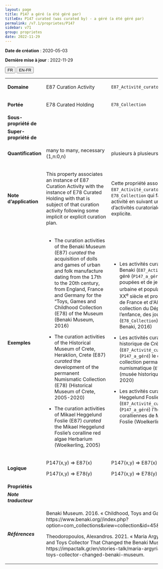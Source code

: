 ```yaml
---
layout: page
title: P147 a géré (a été géré par)
titleEn: P147 curated (was curated by) - a géré (a été géré par)
permalink: /v7.1/proprietes/P147
sidebar: v71
group: proprietes
date: 2022-11-29
---
```


**Date de création** : 2020-05-03

**Dernière mise à jour** : 2022-11-29

<div class="lang-buttons">
  <button id="fr" class="activate">FR</button>
  <button id="en-fr">EN-FR</button>
</div>

<table>
				<tbody>
				<tr>
					<td><strong>Domaine</strong></td>
					<td class="en"><p>E87 Curation Activity</p>
							</td>
						<td><p><code class="language-plaintext highlighter-rouge">E87_Activité_curatoriale</code></p>
							</td>
						</tr>
					<tr>
					<td><strong>Portée</strong></td>
					<td class="en"><p>E78 Curated Holding</p>
							</td>
						<td><p><code class="language-plaintext highlighter-rouge">E78_Collection</code></p>
							</td>
						</tr>
					<tr>
					<td><strong>Sous-propriété de</strong></td>
					<td class="en"><p><sup></sup></p>
							</td>
						<td><p></p>
							</td>
						</tr>
					<tr>
					<td><strong>Super-propriété de</strong></td>
					<td class="en"><p></p>
							</td>
						<td><p></p>
							</td>
						</tr>
					<tr>
					<td><strong>Quantification</strong></td>
					<td class="en"><p>many to many, necessary (1,n:0,n)</p>
							</td>
						<td><p>plusieurs à plusieurs, nécessaire (1,n:0,n)</p>
							</td>
						</tr>
					<tr>
					<td><strong>Note d’application</strong></td>
					<td class="en"><p>This property associates an instance of E87 Curation Activity with the instance of E78 Curated Holding with that is subject of that curation activity following some implicit or explicit curation plan.</p>
							</td>
						<td><p>Cette propriété associe une instance de <code class="language-plaintext highlighter-rouge">E87_Activité_curatoriale</code> à l'instance de <code class="language-plaintext highlighter-rouge">E78_Collection</code> qui fait l'objet de cette activité en suivant un plan de gestion d’activités curatoriales implicite ou explicite.</p>
							</td>
						</tr>
					<tr>
					<td><strong>Exemples</strong></td>
					<td class="en"><ul><li><p>The curation activities of the Benaki Museum (E87) <em>curated</em> the acquisition of dolls and games of urban and folk manufacture dating from the 17th to the 20th century, from England, France and Germany for the “Toys, Games and Childhood Collection (E78) of the Museum (Benaki Museum, 2016)</p>
							</li>
									<li><p>The curation activities of the Historical Museum of Crete, Heraklion, Crete (E87) <em>curated</em> the development of the permanent Numismatic Collection (E78) (Historical Museum of Crete, 2005-2020)</p>
							</li>
										<li><p>The curation activities of Mikael Heggelund Foslie (E87)  <em>curated</em> the Mikael Heggelund Foslie’s coralline red algae Herbarium (Woelkerling, 2005)</p>
							</li></ul>
										</td>
						<td><ul><li><p>Les activités curatoriales du Musée Benaki (<code class="language-plaintext highlighter-rouge">E87_Activité_curatoriale</code>) ont géré (<code class="language-plaintext highlighter-rouge">P147_a_géré</code>) l'acquisition de poupées et de jeux de fabrication urbaine et populaire datant du XVII<sup>e</sup> au XX<sup>e</sup> siècle et provenant d'Angleterre, de France et d'Allemagne pour la collection du Département de l’enfance, des jouets et des jeux<em> </em>(<code class="language-plaintext highlighter-rouge">E78_Collection</code>) du musée (Musée Benaki, 2016)</p>
							</li>
									<li><p>Les activités curatoriales du Musée historique de Crète à Héraklion (<code class="language-plaintext highlighter-rouge">E87_Activité_curatoriale</code>) ont géré (<code class="language-plaintext highlighter-rouge">P147_a_géré</code>) le développement de la collection permanente de numismatique (<code class="language-plaintext highlighter-rouge">E78_Collection</code>) (musée historique de Crète, 2005-2020)</p>
							</li>
										<li><p>Les activités curatoriales de Mikael Heggelund Foslie (<code class="language-plaintext highlighter-rouge">E87_Activité_curatoriale</code>) ont géré (<code class="language-plaintext highlighter-rouge">P147_a_géré</code>) l'herbier d'algues rouges coralliennes de Mikael Heggelund Foslie (Woelkerling, 2005)</p>
							</li></ul>
										</td>
						</tr>
					<tr>
					<td><strong>Logique</strong></td>
					<td class="en"><p>P147(x,y) ⇒ E87(x)</p>
							<p>P147(x,y) ⇒ E78(y)</p>
							</td>
						<td><p>P147(x,y) ⇒ E87(x)</p>
							<p>P147(x,y) ⇒ E78(y)</p>
							</td>
						</tr>
					<tr>
					<td><strong>Propriétés</strong></td>
					<td class="en"><p></p>
							</td>
						<td><p></p>
							</td>
						</tr>
					<tr>
					<td><strong><em>Note traducteur</em></strong></td>
					<td colspan="2"><p></p>
							</td>
						</tr>
					<tr>
					<td><strong><em>Références</em></strong></td>
					<td colspan="2"><p>Benaki Museum. 2016. « Childhood, Toys and Games ». https://www.benaki.org//index.php?option=com_collections&view=collection&id=45&Itemid=540&lang=en.</p>
							<p></p>
							<p>Theodoropoulos, Alexandros. 2021. « Maria Argyriadi: The Researcher and Toys Collector That Changed the Benaki Museum ». ImpactTalk. https://impactalk.gr/en/stories-talk/maria-argyriadi-researcher-and-toys-collector-changed-benaki-museum.</p>
							<p></p>
							</td>
						</tr>
					</tbody>
				</table>
				